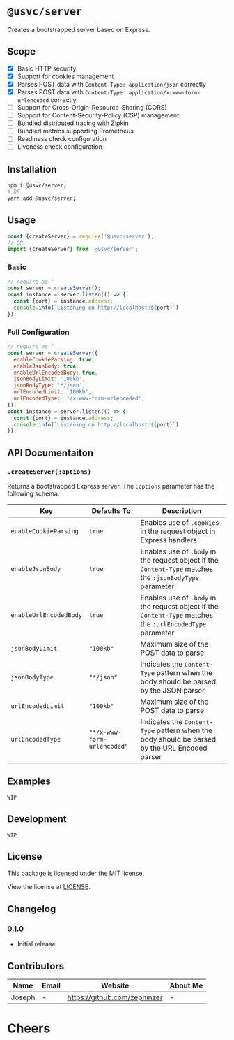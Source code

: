 # `@usvc/server`
Creates a bootstrapped server based on Express.

## Scope

- [x] Basic HTTP security
- [x] Support for cookies management
- [x] Parses POST data with `Content-Type: application/json` correctly
- [x] Parses POST data with `Content-Type: application/x-www-form-urlencoded` correctly
- [ ] Support for Cross-Origin-Resource-Sharing (CORS)
- [ ] Support for Content-Security-Policy (CSP) management
- [ ] Bundled distributed tracing with Zipkin
- [ ] Bundled metrics supporting Prometheus
- [ ] Readiness check configuration
- [ ] Liveness check configuration

## Installation

```bash
npm i @usvc/server;
# OR
yarn add @usvc/server;
```

## Usage

```js
const {createServer} = require('@usvc/server');
// OR
import {createServer} from '@usvc/server';
```

### Basic

```js
// require as ^
const server = createServer();
const instance = server.listen(() => {
  const {port} = instance.address;
  console.info(`Listening on http://localhost:${port}`)
});
```

### Full Configuration

```js
// require as ^
const server = createServer({
  enableCookieParsing: true,
  enableJsonBody: true,
  enableUrlEncodedBody: true,
  jsonBodyLimit: '100kb',
  jsonBodyType: '*/json',
  urlEncodedLimit: '100kb',
  urlEncodedType: '*/x-www-form-urlencoded',
});
const instance = server.listen(() => {
  const {port} = instance.address;
  console.info(`Listening on http://localhost:${port}`)
});
```

## API Documentaiton

### `.createServer(:options)`
Returns a bootstrapped Express server. The `:options` parameter has the following schema:

| Key | Defaults To | Description |
| --- | --- | --- |
| `enableCookieParsing` | `true` | Enables use of `.cookies` in the request object in Express handlers |
| `enableJsonBody` | `true` | Enables use of `.body` in the request object if the `Content-Type` matches the `:jsonBodyType` parameter |
| `enableUrlEncodedBody` | `true` | Enables use of `.body` in the request object if the `Content-Type` matches the `:urlEncodedType` parameter |
| `jsonBodyLimit` | `"100kb"` | Maximum size of the POST data to parse |
| `jsonBodyType` | `"*/json"` | Indicates the `Content-Type` pattern when the body should be parsed by the JSON parser |
| `urlEncodedLimit` | `"100kb"` | Maximum size of the POST data to parse |
| `urlEncodedType` | `"*/x-www-form-urlencoded"` | Indicates the `Content-Type` pattern when the body should be parsed by the URL Encoded parser |

## Examples

`WIP`

## Development

`WIP`

## License

This package is licensed under the MIT license.

View the license at [LICENSE](./LICENSE).

## Changelog

### 0.1.0
- Initial release

## Contributors

| Name | Email | Website | About Me |
| --- | --- | --- | --- |
| Joseph | - | https://github.com/zephinzer | - |

# Cheers
